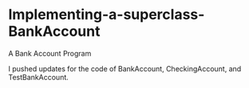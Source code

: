 # Implementing-a-superclass-BankAccount
A Bank Account Program 

I pushed updates for the code of BankAccount, CheckingAccount, and TestBankAccount.
